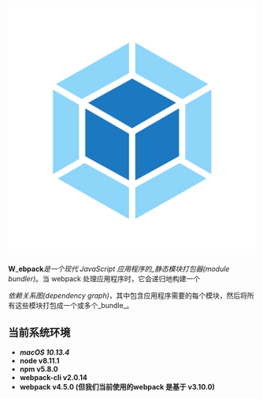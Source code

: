 ![](/assets/icon-square-big.png)

**W**_**ebpack**_是一个现代 JavaScript 应用程序的_静态模块打包器\(module bundler\)_。当 webpack 处理应用程序时，它会递归地构建一个

_依赖关系图\(dependency graph\)_，其中包含应用程序需要的每个模块，然后将所有这些模块打包成一个或多个_bundle_。



## 当前系统环境



* _**macOS 10.13.4**_
* **node v8.11.1**
* **npm v5.8.0**
* **webpack-cli  v2.0.14**
* **webpack v4.5.0 \(但我们当前使用的webpack 是基于 v3.10.0\)**







